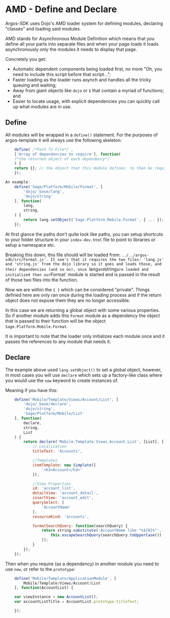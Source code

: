 # AMD - Define and Declare
Argos-SDK uses Dojo's AMD loader system for defining modules, declaring "classes" and loading said modules.

AMD stands for Asynchronous Module Definition which means that you define all your parts into separate files and when your page loads it loads asynchronously only the modules it needs to display that page.

Concretely you get:

* Automatic dependent components being loaded first, no more "Oh, you need to include this script before that script...";
* Faster loading as the loader runs asynch and handles all the tricky queuing and waiting;
* Away from giant objects like `dojo` or `$` that contain a myriad of functions; and
* Easier to locate usage, with explicit dependencies you can quickly call up what modules are in use.

## Define
All modules will be wrapped in a `define()` statement. For the purposes of argos-template it will always use the following skeleton:
```javascript
    define( /*Path To File*/ ,
    ['Array of dependencies to require'], function(
    /*the returned object of each dependency*/
    ) {
    return {}; // the object that this module defines, to then be required in other modules
    });

An example:
    define('Sage/Platform/Mobile/Format', [
        'dojo/_base/lang',
        'dojo/string'
    ], function(
        lang,
        string,
    ) {
        return lang.setObject('Sage.Platform.Mobile.Format', { ... });
    });
```
At first glance the paths don't quite look like paths, you can setup shortcuts to your folder structure in your `index-dev.html` file to point to libraries or setup a namespace etc.

Breaking this down, this file should will be loaded from: `../../argos-sdk/src/Format.js'.
It see's that it requires the two files: 'lang.js' and 'string.js' from the dojo library so it goes and loads those, and their dependencies (and so on), once `lang` and `string` are loaded and initialized then our `Format` module is started and is passed in the result of those two files into the function.

Now we are within the `{ }` which can be considered "private". Things defined here are only ran once during the loading process and if the return object does not expose them they are no longer accessible.

In this case we are returning a global object with some various properties. So if another module adds this `Format` module as a dependency the object that is passed to their function will be the object `Sage.Platform.Mobile.Format`.

It is important to note that the loader only initializes each module once and it passes the references to any module that needs it.

## Declare
The example above used `lang.setObject()` to set a global object, however, in most cases you will use `declare` which sets up a factory-like class where you would use the `new` keyword to create instances of.

Meaning if you have this:
```javascript
    define('Mobile/Template/Views/Account/List', [
        'dojo/_base/declare',
        'dojo/string',
        'Sage/Platform/Mobile/List'
    ], function(
        declare,
        string,
        List
    ) {
        return declare('Mobile.Template.Views.Account.List', [List], {
            // Localization
            titleText: 'Accounts',

            //Templates
            itemTemplate: new Simplate([
                '<h3>Account</h3>'
            ]),

            //View Properties
            id: 'account_list',
            detailView: 'account_detail',
            insertView: 'account_edit',
            querySelect: [
                'AccountName'
            ],
            resourceKind: 'accounts',

            formatSearchQuery: function(searchQuery) {
                return string.substitute('AccountName like "%${0}%"', [
                    this.escapeSearchQuery(searchQuery.toUpperCase())
                ]);
            }
        });
    });
```
Then when you require (as a dependency) in another module you need to use `new`, or refer to the `prototype`:
```javascript
    define('Mobile/Template/ApplicationModule', [
        Mobile/Template/Views/Account/List
    ], function(AccountList) {

    var viewInstance = new AccountList();
    var accountListTitle = AccountList.prototype.titleText;

    });
```

